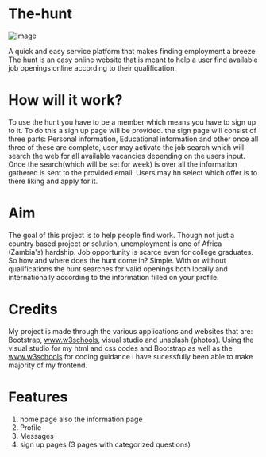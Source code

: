 # The-hunt
![image](https://user-images.githubusercontent.com/56962721/68918174-1ebfae00-07a8-11ea-8797-14f62488139b.png)

A quick and easy service platform that makes finding employment a breeze
The hunt is an easy online website that is meant to help a user find available job openings online according to their qualification.
# How will it work?
To use the hunt you have to be a member which means you have to sign up to it. To do this a sign up page will be provided. the sign page will consist of three parts: Personal information, Educational information and other once all three of these are complete, user may activate the job search which will search the web for all available vacancies depending on the users input. Once the search(which will be set for  week) is over all the information gathered is sent to the provided email. Users may hn select which offer is to there liking and apply for it.

# Aim
The goal of this project is to help people find work. Though not just a country based project or solution, unemployment is one of Africa (Zambia's) hardship. Job opportunity is scarce even for college graduates. So how and where does the hunt come in? Simple. With or without qualifications the hunt searches for valid openings both locally and internationally according to the information filled on your profile.
# Credits
My project is made through the various applications and websites that are:
Bootstrap,
www.w3schools,
visual studio and
unsplash (photos).
Using the visual studio for my html and css codes and Bootstrap as well as the www.w3schools for coding guidance i have sucessfully been able to make majority of my frontend.
# Features
1. home page also the information page
2. Profile
3. Messages
4. sign up pages (3 pages with categorized questions) 

